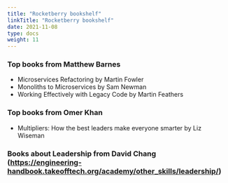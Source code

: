 ```yaml
---
title: "Rocketberry bookshelf"
linkTitle: "Rocketberry bookshelf"
date: 2021-11-08
type: docs
weight: 11
---
```



### Top books from Matthew Barnes

 * Microservices Refactoring by Martin Fowler
 * Monoliths to Microservices by Sam Newman
 * Working Effectively with Legacy Code by Martin Feathers

### Top books from Omer Khan

 * Multipliers: How the best leaders make everyone smarter by Liz Wiseman

### Books about Leadership from David Chang (https://engineering-handbook.takeofftech.org/academy/other_skills/leadership/)
